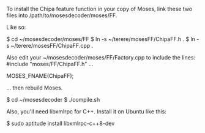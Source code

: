 To install the Chipa feature function in your copy of Moses, link these two
files into /path/to/mosesdecoder/moses/FF.

Like so:

  $ cd ~/mosesdecoder/moses/FF
  $ ln -s ~/terere/mosesFF/ChipaFF.h .
  $ ln -s ~/terere/mosesFF/ChipaFF.cpp .

Also edit your ~/mosesdecoder/moses/FF/Factory.cpp to include the lines:
  #include "moses/FF/ChipaFF.h"
  ...

  MOSES_FNAME(ChipaFF);

... then rebuild Moses.

  $ cd ~/mosesdecoder
  $ ./compile.sh


Also, you'll need libxmlrpc for C++. Install it on Ubuntu like this:

  $ sudo aptitude install libxmlrpc-c++8-dev
